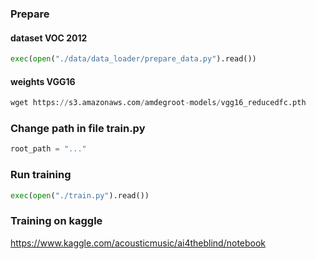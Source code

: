 ### Prepare
#### dataset VOC 2012
```python
exec(open("./data/data_loader/prepare_data.py").read())
```
#### weights VGG16
```python
wget https://s3.amazonaws.com/amdegroot-models/vgg16_reducedfc.pth
```

### Change path in file train.py
```python
root_path = "..."
```

### Run training 
```python
exec(open("./train.py").read())
```

### Training on kaggle
https://www.kaggle.com/acousticmusic/ai4theblind/notebook


